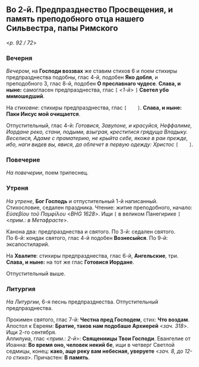 ## Во 2-й. Предпразднество Просвещения, и память преподобного отца нашего Сильвестра, папы Римского

<*p. 92 / 72*>

### Вечерня

*Вечером*, на **Господи воззвах** же ставим стихов 6 и поем стихиры предпразднества подобны, глас 4-й, 
подобен **Яко добля**, и преподобного 3, глас 8-й, подобен **О преславнаго чудесе**. **Слава, и ныне:** 
самогласен предпразднества, глас `[` <*1-й*> `]` **Светел убо мимошедший**.  

На *стиховне*: стихиры предпразднества, глас `[    ]`. **Слава, и ныне: Паки Иисус мой очищается**.  

Отпустительный, глас 4-й: *Готовися, Завулоне, и красуйся, Неффалиме, Иордане реко, стани, подыми, 
взыграя, креститися грядуща Владыку. Веселися, Адаме с праматерию, не крыйта себе, якоже в раи прежде, 
ибо, наги видев вы, явися, да облечет в первую одежду: Христос* `[    ]`.  

### Повечерие

*На повечерии*, поем трипеснец. 

### Утреня

*На утрене*, **Бог Господь** и отпустительный 1-й написанный. 
Стихословие, седален праздника. Чтение: житие преподобного, начало: *Εὐσεβίου τοῦ Παμφίλου* <*BHG 1628*>. 
Ищи `[` в великом Панегирике `]` <*прим.: в Метафрасте*>. 

Канона два: предпразднества и святого. 
По 3-й: седален святого.  
По 6-й: кондак святого, глас 4-й подобен **Вознесыйся**. 
По 9-й: эксапостиларий. 

На **Хвалите**: стихиры предпразднества, глас 6-й, **Ангельские**, три. 
**Слава, и ныне:** на тот же глас **Готовися Иордане**. 

Отпустительный выше. 

### Литургия

*На Литургии*, 6-я песнь предпразднества. Отпустительный предпразднества.  

Прокимен святого, глас 7-й: **Честна пред Господем**, стих: **Что воздам**. 
Апостол к Евреям: **Братие, таков нам подобаше Архиерей** <*зач. 318*>. Ищи 2-го сентября.  
Аллилуиа, глас <*прим.: 2-й*>: **Священницы Твои Господи**. 
Евангелие от Иоанна: **Во время оно, человек некий бе**, ищи в четверг Светлой седмицы, конец: 
**како, аще реку вам небесная, уверуете** <*зач. 8, до 12-го стиха*>. 
Причастен: **В память**. 
